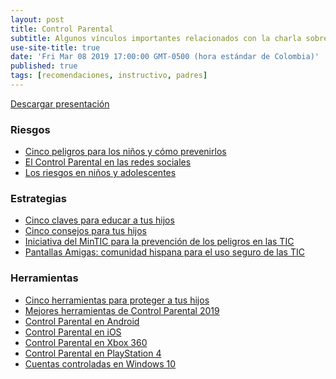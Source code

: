```yaml
---
layout: post
title: Control Parental
subtitle: Algunos vínculos importantes relacionados con la charla sobre Control Parental en medios digitales.
use-site-title: true
date: 'Fri Mar 08 2019 17:00:00 GMT-0500 (hora estándar de Colombia)'
published: true
tags: [recomendaciones, instructivo, padres]
---
```

<a class="btn btn-primary btn-block" href="../docs/ControlParental.pdf" role="button" download>
    <i class="fa fa-download" aria-hidden="true"></i>
    Descargar presentación
</a>
<div class="row">
    <div class="col-md-4">
        <div class="panel panel-danger">
            <div class="panel-heading">
                <h3 class="panel-title">
                    <i class="fa fa-exclamation-triangle" aria-hidden="true"></i>
                    Riesgos
                </h3>
            </div>
            <div class="panel-body">
                <ul class="fa-ul">
                    <li>
                        <i class="fa-li fa fa-check-circle"></i>
                        <a href="http://www.aulaplaneta.com/2015/11/20/en-familia/cinco-peligros-para-los-menores-en-internet-y-como-prevenirlos/" target="_blank">
                            Cinco peligros para los niños y cómo prevenirlos
                        </a>
                    </li>
                    <li>
                        <i class="fa-li fa fa-circle"></i>
                        <a href="http://www.marketingsgm.es/el-control-parental-en-las-redes-sociales/" target="_blank">
                            El Control Parental en las redes sociales
                        </a>
                    </li>
                    <li>
                        <i class="fa-li fa fa-circle"></i>
                        <a href="https://colombiadigital.net/ninos-y-adolescentes-en-la-red" target="_blank">
                            Los riesgos en niños y adolescentes
                        </a>
                    </li>
                </ul>
            </div>
        </div>
    </div>
    <div class="col-md-4">
        <div class="panel panel-primary">
            <div class="panel-heading">
                <h3 class="panel-title">
                    <i class="fa fa-book" aria-hidden="true"></i>
                    Estrategias
                </h3>
            </div>
            <div class="panel-body">
                <ul class="fa-ul">
                    <li>
                        <i class="fa-li fa fa-check-circle"></i>
                        <a href="http://www.aulaplaneta.com/2017/07/06/recursos-tic/cinco-claves-educar-tus-hijos-una-sociedad-multipantalla/" target="_blank">
                            Cinco claves para educar a tus hijos
                        </a>
                    </li>
                    <li>
                        <i class="fa-li fa fa-check-circle"></i>
                        <a href="http://www.aulaplaneta.com/2015/06/12/en-familia/cinco-consejos-para-que-tus-hijos-utilicen-la-tecnologia-de-forma-racional-y-responsable/" target="_blank">
                            Cinco consejos para tus hijos
                        </a>
                    </li>
                    <li>
                        <i class="fa-li fa fa-circle"></i>
                        <a href="http://www.enticconfio.gov.co/" target="_blank">
                            Iniciativa del MinTIC para la prevención de los peligros en las TIC
                        </a>
                    </li>
                    <li>
                        <i class="fa-li fa fa-circle"></i>
                        <a href="http://www.pantallasamigas.net/" target="_blank">
                            Pantallas Amigas: comunidad hispana para el uso seguro de las TIC
                        </a>
                    </li>
                </ul>
            </div>
        </div>
    </div>
    <div class="col-md-4">
        <div class="panel panel-success">
            <div class="panel-heading">
                <h3 class="panel-title">
                    <i class="fa fa-wrench" aria-hidden="true"></i>
                    Herramientas
                </h3>
            </div>
            <div class="panel-body">
                <ul class="fa-ul">
                    <li>
                        <i class="fa-li fa fa-check-circle"></i>
                        <a href="http://www.aulaplaneta.com/2016/01/18/en-familia/cinco-herramientas-para-proteger-tus-hijos-de-los-peligros-de-la-red/" target="_blank">
                            Cinco herramientas para proteger a tus hijos
                        </a>
                    </li>
                    <li>
                        <i class="fa-li fa fa-circle"></i>
                        <a href="https://www.pcmag.com/roundup/240282/the-best-parental-control-software" target="_blank">
                            Mejores herramientas de Control Parental 2019
                        </a>
                    </li>
                    <li>
                        <i class="fa-li fa fa-circle"></i>
                        <a href="https://support.google.com/googleplay/answer/1075738?hl=es" target="_blank">
                            Control Parental en Android
                        </a>
                    </li>
                    <li>
                        <i class="fa-li fa fa-circle"></i>
                        <a href="https://support.apple.com/es-es/HT201304" target="_blank">
                            Control Parental en iOS
                        </a>
                    </li>
                    <li>
                        <i class="fa-li fa fa-circle"></i>
                        <a href="http://support.xbox.com/es-ES/xbox-360/security/xbox-live-parental-control" target="_blank">
                            Control Parental en Xbox 360
                        </a>
                    </li>
                    <li>
                        <i class="fa-li fa fa-circle"></i>
                        <a href="https://www.playstation.com/es-es/get-help/help-library/my-account/parental-controls/ps4-parental-controls/" target="_blank">
                            Control Parental en PlayStation 4
                        </a>
                    </li>
                    <li>
                        <i class="fa-li fa fa-circle"></i>
                        <a href="https://support.microsoft.com/es-co/help/12417/microsoft-account-add-members-to-family" target="_blank">
                            Cuentas controladas en Windows 10
                        </a>
                    </li>
                </ul>
            </div>
        </div>
    </div>
</div>
